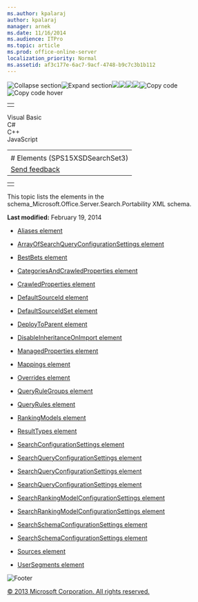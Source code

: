 ```yaml
---
ms.author: kpalaraj
author: kpalaraj
manager: arnek
ms.date: 11/16/2014
ms.audience: ITPro
ms.topic: article
ms.prod: office-online-server
localization_priority: Normal
ms.assetid: af3c177e-6ac7-9acf-4748-b9c7c3b1b112
---
```


![Collapse
section](../icons/collapse_all.gif "Collapse section")![Expand
section](../icons/expand_all.gif "Expand section")![](../icons/collapse_all.gif)![](../icons/expand_all.gif)![](../icons/dropdown.gif)![](../icons/dropdownHover.gif)![Copy
code](../icons/copycode.gif "Copy code")![Copy code
hover](../icons/copycodeHighlight.gif "Copy code hover")
<table>
<tbody>
<tr class="odd">
<td align="left"></td>
</tr>
</tbody>
</table>

Visual Basic  
C\#  
C++  
JavaScript  

<table>
<tbody>
<tr class="odd">
<td align="left"><span id="runningHeaderText"></span></td>
</tr>
<tr class="even">
<td align="left"># Elements (SPS15XSDSearchSet3)</td>
</tr>
<tr class="odd">
<td align="left"><span id="headfeedbackarea" class="feedbackhead"><a href="javascript:SubmitFeedback(&#39;docthis@Microsoft.com&#39;,&#39;&#39;,&#39;&#39;,&#39;&#39;,&#39;1.0.18082.1225&#39;,&#39;%0\dThank%20you%20for%20your%20feedback.%20The%20developer%20writing%20teams%20use%20your%20feedback%20to%20improve%20documentation.%20While%20we%20are%20reviewing%20your%20feedback,%20we%20may%20send%20you%20e-mail%20to%20ask%20for%20clarification%20or%20feedback%20on%20a%20solution.%20We%20do%20not%20use%20your%20e-mail%20address%20for%20any%20other%20purpose%20and%20we%20delete%20it%20after%20we%20finish%20our%20review.%0\AFor%20further%20information%20about%20the%20privacy%20policies%20of%20Microsoft,%20please%20see%20http://privacy.microsoft.com/en-us/default.aspx.%0\A%0\d&#39;,&#39;Customer%20feedback&#39;);">Send feedback</a></span></td>
</tr>
</tbody>
</table>

<table>
<colgroup>
<col width="100%" />
</colgroup>
<tbody>
<tr class="odd">
<td align="left"></td>
</tr>
</tbody>
</table>

This topic lists the elements in the <span
class="keyword">schema\_Microsoft.Office.Server.Search.Portability</span>
XML schema.

**Last modified:** February 19, 2014

-   [Aliases element](aliases-element-searchschemaconfigurationsettings-complextypesps15xsdsearchset3.htm)

-   [ArrayOfSearchQueryConfigurationSettings
    element](arrayofsearchqueryconfigurationsettings-element-sps15xsdsearchset3.htm)

-   [BestBets element](bestbets-element-searchqueryconfigurationsettings-complextypesps15xsdsearchset3.htm)

-   [CategoriesAndCrawledProperties
    element](categoriesandcrawledproperties-element-searchschemaconfigurationsettings-complex.htm)

-   [CrawledProperties
    element](crawledproperties-element-searchschemaconfigurationsettings-complextypesps15xsds.htm)

-   [DefaultSourceId element](defaultsourceid-element-searchqueryconfigurationsettings-complextypesps15xsdsear.htm)

-   [DefaultSourceIdSet
    element](defaultsourceidset-element-searchqueryconfigurationsettings-complextypesps15xsds.htm)

-   [DeployToParent element](deploytoparent-element-searchqueryconfigurationsettings-complextypesps15xsdsearc.htm)

-   [DisableInheritanceOnImport
    element](disableinheritanceonimport-element-searchqueryconfigurationsettings-complextypes.htm)

-   [ManagedProperties
    element](managedproperties-element-searchschemaconfigurationsettings-complextypesps15xsds.htm)

-   [Mappings element](mappings-element-searchschemaconfigurationsettings-complextypesps15xsdsearchset3.htm)

-   [Overrides element](overrides-element-searchschemaconfigurationsettings-complextypesps15xsdsearchset.htm)

-   [QueryRuleGroups element](queryrulegroups-element-searchqueryconfigurationsettings-complextypesps15xsdsear.htm)

-   [QueryRules element](queryrules-element-searchqueryconfigurationsettings-complextypesps15xsdsearchset.htm)

-   [RankingModels element](rankingmodels-element-searchrankingmodelconfigurationsettings-complextypesps15xs.htm)

-   [ResultTypes element](resulttypes-element-searchqueryconfigurationsettings-complextypesps15xsdsearchse.htm)

-   [SearchConfigurationSettings
    element](searchconfigurationsettings-element-sps15xsdsearchset3.htm)

-   [SearchQueryConfigurationSettings
    element](searchqueryconfigurationsettings-element-searchconfigurationsettings-complextype.htm)

-   [SearchQueryConfigurationSettings
    element](searchqueryconfigurationsettings-element-arrayofsearchqueryconfigurationsettings.htm)

-   [SearchQueryConfigurationSettings
    element](searchqueryconfigurationsettings-element-sps15xsdsearchset3.htm)

-   [SearchRankingModelConfigurationSettings
    element](searchrankingmodelconfigurationsettings-element-sps15xsdsearchset3.htm)

-   [SearchRankingModelConfigurationSettings
    element](searchrankingmodelconfigurationsettings-element-searchconfigurationsettings-comp.htm)

-   [SearchSchemaConfigurationSettings
    element](searchschemaconfigurationsettings-element-searchconfigurationsettings-complextyp.htm)

-   [SearchSchemaConfigurationSettings
    element](searchschemaconfigurationsettings-element-sps15xsdsearchset3.htm)

-   [Sources element](sources-element-searchqueryconfigurationsettings-complextypesps15xsdsearchset3.htm)

-   [UserSegments element](usersegments-element-searchqueryconfigurationsettings-complextypesps15xsdsearchs.htm)

![Footer](../icons/footer.gif "Footer")

[© 2013 Microsoft Corporation. All rights
reserved.](office-2013-documentation-copyright-notice.htm)



